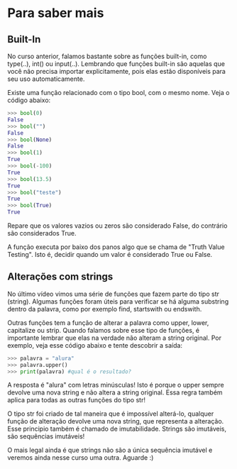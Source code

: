 # Para saber mais

## Built-In

No curso anterior, falamos bastante sobre as funções built-in, como type(..), int() ou input(..). Lembrando que funções built-in são aquelas que você não precisa importar explicitamente, pois elas estão disponíveis para seu uso automaticamente.

Existe uma função relacionado com o tipo bool, com o mesmo nome. Veja o código abaixo:
```py
>>> bool(0)
False
>>> bool("")
False
>>> bool(None)
False
>>> bool(1)
True
>>> bool(-100)
True
>>> bool(13.5)
True
>>> bool("teste")
True
>>> bool(True)
True
```
Repare que os valores vazios ou zeros são considerado False, do contrário são considerados True.

A função executa por baixo dos panos algo que se chama de "Truth Value Testing". Isto é, decidir quando um valor é considerado True ou False.

## Alterações com strings

No último vídeo vimos uma série de funções que fazem parte do tipo str (string). Algumas funções foram úteis para verificar se há alguma substring dentro da palavra, como por exemplo find, startswith ou endswith.

Outras funções tem a função de alterar a palavra como upper, lower, capitalize ou strip. Quando falamos sobre esse tipo de funções, é importante lembrar que elas na verdade não alteram a string original. Por exemplo, veja esse código abaixo e tente descobrir a saída:
```py
>>> palavra = "alura"
>>> palavra.upper()
>>> print(palavra) #qual é o resultado?
```
A resposta é "alura" com letras minúsculas! Isto é porque o upper sempre devolve uma nova string e não altera a string original. Essa regra também aplica para todas as outras funções do tipo str!

O tipo str foi criado de tal maneira que é impossível alterá-lo, qualquer função de alteração devolve uma nova string, que representa a alteração. Esse principio também é chamado de imutabilidade. Strings são imutáveis, são sequências imutáveis!

O mais legal ainda é que strings não são a única sequência imutável e veremos ainda nesse curso uma outra. Aguarde :)
